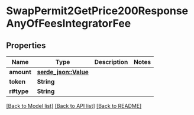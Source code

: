 # SwapPermit2GetPrice200ResponseAnyOfFeesIntegratorFee

## Properties

Name | Type | Description | Notes
------------ | ------------- | ------------- | -------------
**amount** | [**serde_json::Value**](serde_json::Value.md) |  | 
**token** | **String** |  | 
**r#type** | **String** |  | 

[[Back to Model list]](../README.md#documentation-for-models) [[Back to API list]](../README.md#documentation-for-api-endpoints) [[Back to README]](../README.md)


